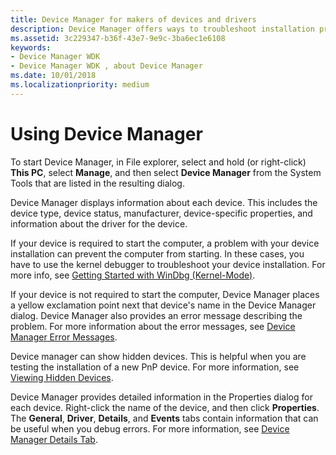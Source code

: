 ```yaml
---
title: Device Manager for makers of devices and drivers
description: Device Manager offers ways to troubleshoot installation problems with your drivers and devices.
ms.assetid: 3c229347-b36f-43e7-9e9c-3ba6ec1e6108
keywords:
- Device Manager WDK
- Device Manager WDK , about Device Manager
ms.date: 10/01/2018
ms.localizationpriority: medium
---
```


# Using Device Manager

To start Device Manager, in File explorer, select and hold (or right-click) **This PC**, select **Manage**, and then select **Device Manager** from the System Tools that are listed in the resulting dialog.

Device Manager displays information about each device. This includes the device type, device status, manufacturer, device-specific properties, and information about the driver for the device.

If your device is required to start the computer, a problem with your device installation can prevent the computer from starting. In these cases, you have to use the kernel debugger to troubleshoot your device installation. For more info, see [Getting Started with WinDbg (Kernel-Mode)](https://docs.microsoft.com/windows-hardware/drivers/debugger/getting-started-with-windbg--kernel-mode-).

If your device is not required to start the computer, Device Manager places a yellow exclamation point next that device's name in the Device Manager dialog. Device Manager also provides an error message describing the problem. For more information about the error messages, see [Device Manager Error Messages](device-manager-error-messages.md).

Device manager can show hidden devices. This is helpful when you are testing the installation of a new PnP device. For more information, see [Viewing Hidden Devices](viewing-hidden-devices.md).

Device Manager provides detailed information in the Properties dialog for each device. Right-click the name of the device, and then click **Properties**. The **General**, **Driver**, **Details**, and **Events** tabs contain information that can be useful when you debug errors. For more information, see [Device Manager Details Tab](device-manager-details-tab.md).
